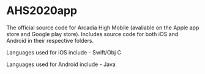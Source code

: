 # AHS2020app
The official source code for Arcadia High Mobile (avaliable on the Apple app store and Google play store). Includes source code for both iOS and Android in their respective folders.

Languages used for iOS include - Swift/Obj C

Languages used for Android include - Java
